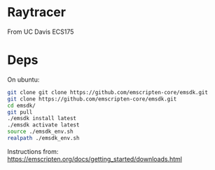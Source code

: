 Raytracer
===
From UC Davis ECS175


Deps
===
On ubuntu:

```bash
git clone git clone https://github.com/emscripten-core/emsdk.git
git clone https://github.com/emscripten-core/emsdk.git
cd emsdk/
git pull
./emsdk install latest
./emsdk activate latest
source ./emsdk_env.sh
realpath ./emsdk_env.sh 
```

Instructions from: https://emscripten.org/docs/getting_started/downloads.html

